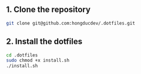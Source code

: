 ## 1. Clone the repository

```bash
git clone git@github.com:hongducdev/.dotfiles.git
```

## 2. Install the dotfiles

```bash
cd .dotfiles
sudo chmod +x install.sh
./install.sh
```
